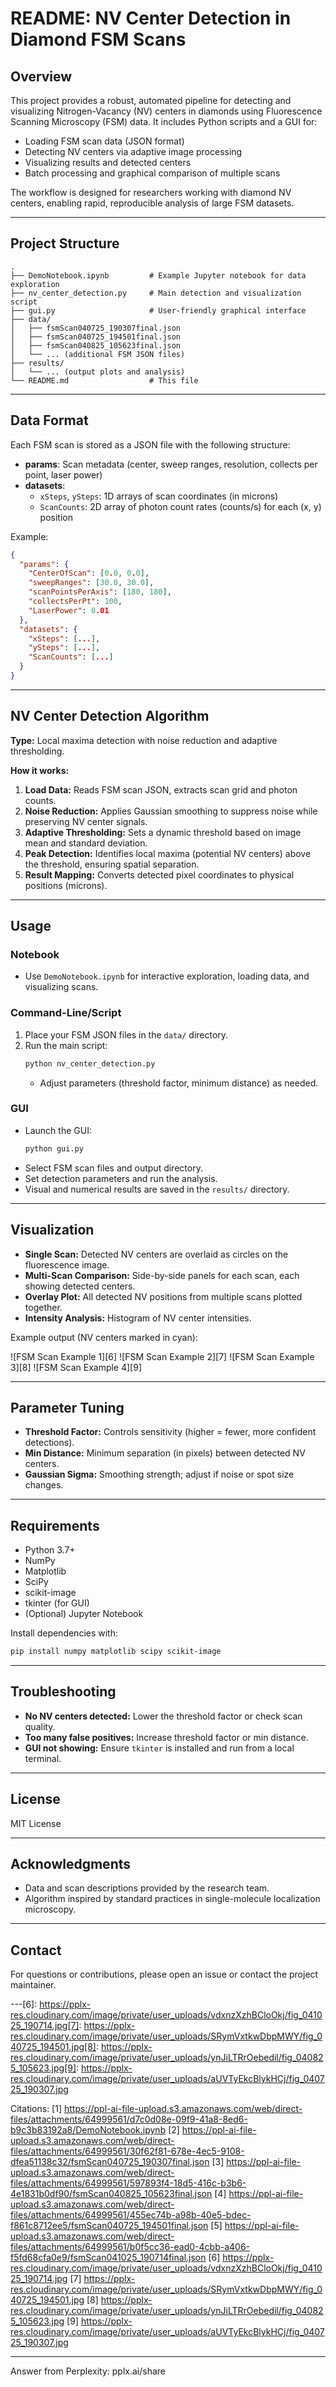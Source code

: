 # README: NV Center Detection in Diamond FSM Scans

## Overview

This project provides a robust, automated pipeline for detecting and visualizing Nitrogen-Vacancy (NV) centers in diamonds using Fluorescence Scanning Microscopy (FSM) data. It includes Python scripts and a GUI for:

- Loading FSM scan data (JSON format)
- Detecting NV centers via adaptive image processing
- Visualizing results and detected centers
- Batch processing and graphical comparison of multiple scans

The workflow is designed for researchers working with diamond NV centers, enabling rapid, reproducible analysis of large FSM datasets.

---

## Project Structure

```
.
├── DemoNotebook.ipynb         # Example Jupyter notebook for data exploration
├── nv_center_detection.py     # Main detection and visualization script
├── gui.py                     # User-friendly graphical interface
├── data/
│   ├── fsmScan040725_190307final.json
│   ├── fsmScan040725_194501final.json
│   ├── fsmScan040825_105623final.json
│   └── ... (additional FSM JSON files)
├── results/
│   └── ... (output plots and analysis)
└── README.md                  # This file
```

---

## Data Format

Each FSM scan is stored as a JSON file with the following structure:

- **params**: Scan metadata (center, sweep ranges, resolution, collects per point, laser power)
- **datasets**:
  - `xSteps`, `ySteps`: 1D arrays of scan coordinates (in microns)
  - `ScanCounts`: 2D array of photon count rates (counts/s) for each (x, y) position

Example:
```json
{
  "params": {
    "CenterOfScan": [0.0, 0.0],
    "sweepRanges": [30.0, 30.0],
    "scanPointsPerAxis": [180, 180],
    "collectsPerPt": 100,
    "LaserPower": 0.01
  },
  "datasets": {
    "xSteps": [...],
    "ySteps": [...],
    "ScanCounts": [...]
  }
}
```

---

## NV Center Detection Algorithm

**Type:** Local maxima detection with noise reduction and adaptive thresholding.

**How it works:**
1. **Load Data:** Reads FSM scan JSON, extracts scan grid and photon counts.
2. **Noise Reduction:** Applies Gaussian smoothing to suppress noise while preserving NV center signals.
3. **Adaptive Thresholding:** Sets a dynamic threshold based on image mean and standard deviation.
4. **Peak Detection:** Identifies local maxima (potential NV centers) above the threshold, ensuring spatial separation.
5. **Result Mapping:** Converts detected pixel coordinates to physical positions (microns).

---

## Usage

### Notebook

- Use `DemoNotebook.ipynb` for interactive exploration, loading data, and visualizing scans.

### Command-Line/Script

1. Place your FSM JSON files in the `data/` directory.
2. Run the main script:
   ```bash
   python nv_center_detection.py
   ```
   - Adjust parameters (threshold factor, minimum distance) as needed.

### GUI

- Launch the GUI:
  ```bash
  python gui.py
  ```
- Select FSM scan files and output directory.
- Set detection parameters and run the analysis.
- Visual and numerical results are saved in the `results/` directory.

---

## Visualization

- **Single Scan:** Detected NV centers are overlaid as circles on the fluorescence image.
- **Multi-Scan Comparison:** Side-by-side panels for each scan, each showing detected centers.
- **Overlay Plot:** All detected NV positions from multiple scans plotted together.
- **Intensity Analysis:** Histogram of NV center intensities.

Example output (NV centers marked in cyan):

![FSM Scan Example 1][6]
![FSM Scan Example 2][7]
![FSM Scan Example 3][8]
![FSM Scan Example 4][9]

---

## Parameter Tuning

- **Threshold Factor:** Controls sensitivity (higher = fewer, more confident detections).
- **Min Distance:** Minimum separation (in pixels) between detected NV centers.
- **Gaussian Sigma:** Smoothing strength; adjust if noise or spot size changes.

---

## Requirements

- Python 3.7+
- NumPy
- Matplotlib
- SciPy
- scikit-image
- tkinter (for GUI)
- (Optional) Jupyter Notebook

Install dependencies with:
```bash
pip install numpy matplotlib scipy scikit-image
```

---

## Troubleshooting

- **No NV centers detected:** Lower the threshold factor or check scan quality.
- **Too many false positives:** Increase threshold factor or min distance.
- **GUI not showing:** Ensure `tkinter` is installed and run from a local terminal.

---

## License

MIT License

---

## Acknowledgments

- Data and scan descriptions provided by the research team.
- Algorithm inspired by standard practices in single-molecule localization microscopy.

---

## Contact

For questions or contributions, please open an issue or contact the project maintainer.

---[6]: https://pplx-res.cloudinary.com/image/private/user_uploads/vdxnzXzhBCloOkj/fig_041025_190714.jpg[7]: https://pplx-res.cloudinary.com/image/private/user_uploads/SRymVxtkwDbpMWY/fig_040725_194501.jpg[8]: https://pplx-res.cloudinary.com/image/private/user_uploads/ynJiLTRrOebedil/fig_040825_105623.jpg[9]: https://pplx-res.cloudinary.com/image/private/user_uploads/aUVTyEkcBlykHCj/fig_040725_190307.jpg

Citations:
[1] https://ppl-ai-file-upload.s3.amazonaws.com/web/direct-files/attachments/64999561/d7c0d08e-09f9-41a8-8ed6-b9c3b83192a8/DemoNotebook.ipynb
[2] https://ppl-ai-file-upload.s3.amazonaws.com/web/direct-files/attachments/64999561/30f62f81-678e-4ec5-9108-dfea51138c32/fsmScan040725_190307final.json
[3] https://ppl-ai-file-upload.s3.amazonaws.com/web/direct-files/attachments/64999561/597893f4-18d5-416c-b3b6-4e1831b0df90/fsmScan040825_105623final.json
[4] https://ppl-ai-file-upload.s3.amazonaws.com/web/direct-files/attachments/64999561/455ec74b-a98b-40e5-bdec-f861c8712ee5/fsmScan040725_194501final.json
[5] https://ppl-ai-file-upload.s3.amazonaws.com/web/direct-files/attachments/64999561/b0f5cc36-ead0-4cbb-a406-f5fd68cfa0e9/fsmScan041025_190714final.json
[6] https://pplx-res.cloudinary.com/image/private/user_uploads/vdxnzXzhBCloOkj/fig_041025_190714.jpg
[7] https://pplx-res.cloudinary.com/image/private/user_uploads/SRymVxtkwDbpMWY/fig_040725_194501.jpg
[8] https://pplx-res.cloudinary.com/image/private/user_uploads/ynJiLTRrOebedil/fig_040825_105623.jpg
[9] https://pplx-res.cloudinary.com/image/private/user_uploads/aUVTyEkcBlykHCj/fig_040725_190307.jpg

---
Answer from Perplexity: pplx.ai/share
